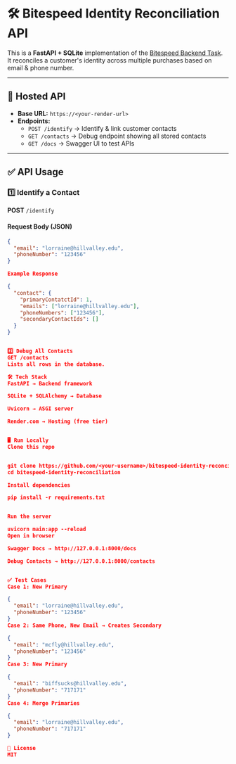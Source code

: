 # 🛠️ Bitespeed Identity Reconciliation API

This is a **FastAPI + SQLite** implementation of the [Bitespeed Backend Task](https://bitespeed.notion.site/).  
It reconciles a customer's identity across multiple purchases based on email & phone number.

---

## 🚀 Hosted API

- **Base URL:** `https://<your-render-url>`  
- **Endpoints:**
  - `POST /identify` → Identify & link customer contacts
  - `GET /contacts` → Debug endpoint showing all stored contacts
  - `GET /docs` → Swagger UI to test APIs

---

## ✅ API Usage

### 1️⃣ Identify a Contact

**POST** `/identify`

#### Request Body (JSON)
```json
{
  "email": "lorraine@hillvalley.edu",
  "phoneNumber": "123456"
}

Example Response

{
  "contact": {
    "primaryContatctId": 1,
    "emails": ["lorraine@hillvalley.edu"],
    "phoneNumbers": ["123456"],
    "secondaryContactIds": []
  }
}


2️⃣ Debug All Contacts
GET /contacts
Lists all rows in the database.

🛠️ Tech Stack
FastAPI → Backend framework

SQLite + SQLAlchemy → Database

Uvicorn → ASGI server

Render.com → Hosting (free tier)


🖥️ Run Locally
Clone this repo


git clone https://github.com/<your-username>/bitespeed-identity-reconciliation.git
cd bitespeed-identity-reconciliation

Install dependencies

pip install -r requirements.txt


Run the server

uvicorn main:app --reload
Open in browser

Swagger Docs → http://127.0.0.1:8000/docs

Debug Contacts → http://127.0.0.1:8000/contacts


✅ Test Cases
Case 1: New Primary

{
  "email": "lorraine@hillvalley.edu",
  "phoneNumber": "123456"
}
Case 2: Same Phone, New Email → Creates Secondary

{
  "email": "mcfly@hillvalley.edu",
  "phoneNumber": "123456"
}
Case 3: New Primary

{
  "email": "biffsucks@hillvalley.edu",
  "phoneNumber": "717171"
}
Case 4: Merge Primaries

{
  "email": "lorraine@hillvalley.edu",
  "phoneNumber": "717171"
}

📜 License
MIT

